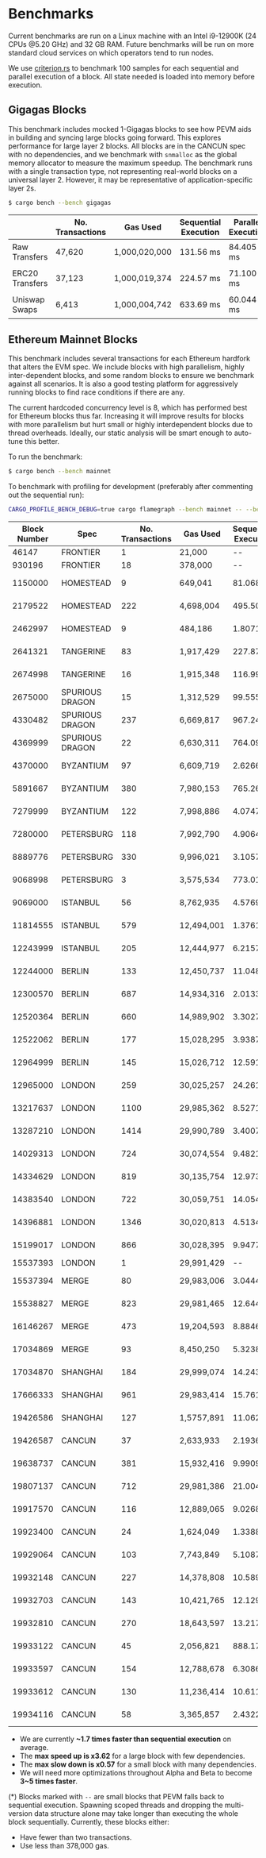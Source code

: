 # Benchmarks

Current benchmarks are run on a Linux machine with an Intel i9-12900K (24 CPUs @5.20 GHz) and 32 GB RAM. Future benchmarks will be run on more standard cloud services on which operators tend to run nodes.

We use [criterion.rs](https://github.com/bheisler/criterion.rs) to benchmark 100 samples for each sequential and parallel execution of a block. All state needed is loaded into memory before execution.

## Gigagas Blocks

This benchmark includes mocked 1-Gigagas blocks to see how PEVM aids in building and syncing large blocks going forward. This explores performance for large layer 2 blocks. All blocks are in the CANCUN spec with no dependencies, and we benchmark with `snmalloc` as the global memory allocator to measure the maximum speedup. The benchmark runs with a single transaction type, not representing real-world blocks on a universal layer 2. However, it may be representative of application-specific layer 2s.

```sh
$ cargo bench --bench gigagas
```

|                 | No. Transactions | Gas Used      | Sequential Execution | Parallel Execution | P / S       |
| --------------- | ---------------- | ------------- | -------------------- | ------------------ | ----------- |
| Raw Transfers   | 47,620           | 1,000,020,000 | 131.56 ms            | 84.405 ms          | 🟢1.56      |
| ERC20 Transfers | 37,123           | 1,000,019,374 | 224.57 ms            | 71.100 ms          | 🟢3.16      |
| Uniswap Swaps   | 6,413            | 1,000,004,742 | 633.69 ms            | 60.044 ms          | 🟢**10.55** |

## Ethereum Mainnet Blocks

This benchmark includes several transactions for each Ethereum hardfork that alters the EVM spec. We include blocks with high parallelism, highly inter-dependent blocks, and some random blocks to ensure we benchmark against all scenarios. It is also a good testing platform for aggressively running blocks to find race conditions if there are any.

The current hardcoded concurrency level is 8, which has performed best for Ethereum blocks thus far. Increasing it will improve results for blocks with more parallelism but hurt small or highly interdependent blocks due to thread overheads. Ideally, our static analysis will be smart enough to auto-tune this better.

To run the benchmark:

```sh
$ cargo bench --bench mainnet
```

To benchmark with profiling for development (preferably after commenting out the sequential run):

```sh
CARGO_PROFILE_BENCH_DEBUG=true cargo flamegraph --bench mainnet -- --bench
```

| Block Number | Spec            | No. Transactions | Gas Used   | Sequential Execution | Parallel Execution | Speedup    |
| ------------ | --------------- | ---------------- | ---------- | -------------------- | ------------------ | ---------- |
| 46147        | FRONTIER        | 1                | 21,000     | --                   | --                 | --         |
| 930196       | FRONTIER        | 18               | 378,000    | --                   | --                 | --         |
| 1150000      | HOMESTEAD       | 9                | 649,041    | 81.068 µs            | 107.48 µs          | 🔴0.75     |
| 2179522      | HOMESTEAD       | 222              | 4,698,004  | 495.50 µs            | 874.72 µs          | 🔴**0.57** |
| 2462997      | HOMESTEAD       | 9                | 484,186    | 1.8071 ms            | 1.7637 ms          | 🟢1.02     |
| 2641321      | TANGERINE       | 83               | 1,917,429  | 227.87 µs            | 363.67 µs          | 🔴0.63     |
| 2674998      | TANGERINE       | 16               | 1,915,348  | 116.99 µs            | 109.74 µs          | 🟢1.07     |
| 2675000      | SPURIOUS DRAGON | 15               | 1,312,529  | 99.555 µs            | 98.988 µs          | 🟢1.01     |
| 4330482      | SPURIOUS DRAGON | 237              | 6,669,817  | 967.24 µs            | 486.30 µs          | 🟢1.99     |
| 4369999      | SPURIOUS DRAGON | 22               | 6,630,311  | 764.09 µs            | 356.33 µs          | 🟢2.14     |
| 4370000      | BYZANTIUM       | 97               | 6,609,719  | 2.6266 ms            | 2.3409 ms          | 🟢1.12     |
| 5891667      | BYZANTIUM       | 380              | 7,980,153  | 765.26 µs            | 1.3385 ms          | 🔴0.57     |
| 7279999      | BYZANTIUM       | 122              | 7,998,886  | 4.0747 ms            | 1.3167 ms          | 🟢3.09     |
| 7280000      | PETERSBURG      | 118              | 7,992,790  | 4.9064 ms            | 2.5143 ms          | 🟢1.95     |
| 8889776      | PETERSBURG      | 330              | 9,996,021  | 3.1057 ms            | 1.1632 ms          | 🟢2.67     |
| 9068998      | PETERSBURG      | 3                | 3,575,534  | 773.01 µs            | 924.99 µs          | 🔴0.84     |
| 9069000      | ISTANBUL        | 56               | 8,762,935  | 4.5769 ms            | 2.9287 ms          | 🟢1.56     |
| 11814555     | ISTANBUL        | 579              | 12,494,001 | 1.3761 ms            | 2.1448 ms          | 🔴0.64     |
| 12243999     | ISTANBUL        | 205              | 12,444,977 | 6.2157 ms            | 3.0763 ms          | 🟢2.02     |
| 12244000     | BERLIN          | 133              | 12,450,737 | 11.048 ms            | 8.4350 ms          | 🟢1.31     |
| 12300570     | BERLIN          | 687              | 14,934,316 | 2.0133 ms            | 2.6535 ms          | 🔴0.76     |
| 12520364     | BERLIN          | 660              | 14,989,902 | 3.3027 ms            | 3.8634 ms          | 🔴0.85     |
| 12522062     | BERLIN          | 177              | 15,028,295 | 3.9387 ms            | 1.9615 ms          | 🟢2.01     |
| 12964999     | BERLIN          | 145              | 15,026,712 | 12.591 ms            | 10.325 ms          | 🟢1.22     |
| 12965000     | LONDON          | 259              | 30,025,257 | 24.261 ms            | 8.1239 ms          | 🟢2.99     |
| 13217637     | LONDON          | 1100             | 29,985,362 | 8.5271 ms            | 5.2355 ms          | 🟢1.63     |
| 13287210     | LONDON          | 1414             | 29,990,789 | 3.4007 ms            | 5.7527 ms          | 🔴0.59     |
| 14029313     | LONDON          | 724              | 30,074,554 | 9.4821 ms            | 2.6161 ms          | 🟢**3.62** |
| 14334629     | LONDON          | 819              | 30,135,754 | 12.973 ms            | 6.6564 ms          | 🟢1.95     |
| 14383540     | LONDON          | 722              | 30,059,751 | 14.054 ms            | 5.7383 ms          | 🟢2.45     |
| 14396881     | LONDON          | 1346             | 30,020,813 | 4.5134 ms            | 5.6237 ms          | 🔴0.8      |
| 15199017     | LONDON          | 866              | 30,028,395 | 9.9477 ms            | 3.7823 ms          | 🟢2.63     |
| 15537393     | LONDON          | 1                | 29,991,429 | --                   | --                 | --         |
| 15537394     | MERGE           | 80               | 29,983,006 | 3.0444 ms            | 1.9747 ms          | 🟢1.54     |
| 15538827     | MERGE           | 823              | 29,981,465 | 12.644 ms            | 6.2018 ms          | 🟢2.04     |
| 16146267     | MERGE           | 473              | 19,204,593 | 8.8846 ms            | 2.9784 ms          | 🟢2.98     |
| 17034869     | MERGE           | 93               | 8,450,250  | 5.3238 ms            | 2.6458 ms          | 🟢2.01     |
| 17034870     | SHANGHAI        | 184              | 29,999,074 | 14.243 ms            | 9.2127 ms          | 🟢1.55     |
| 17666333     | SHANGHAI        | 961              | 29,983,414 | 15.761 ms            | 8.4718 ms          | 🟢1.86     |
| 19426586     | SHANGHAI        | 127              | 1,5757,891 | 11.062 ms            | 9.0847 ms          | 🟢1.22     |
| 19426587     | CANCUN          | 37               | 2,633,933  | 2.1936 ms            | 1.3476 ms          | 🟢1.63     |
| 19638737     | CANCUN          | 381              | 15,932,416 | 9.9909 ms            | 6.7874 ms          | 🟢1.47     |
| 19807137     | CANCUN          | 712              | 29,981,386 | 21.004 ms            | 8.7209 ms          | 🟢2.41     |
| 19917570     | CANCUN          | 116              | 12,889,065 | 9.0268 ms            | 4.4856 ms          | 🟢2.01     |
| 19923400     | CANCUN          | 24               | 1,624,049  | 1.3388 ms            | 1.1151 ms          | 🟢1.2      |
| 19929064     | CANCUN          | 103              | 7,743,849  | 5.1087 ms            | 2.9146 ms          | 🟢1.75     |
| 19932148     | CANCUN          | 227              | 14,378,808 | 10.589 ms            | 6.2094 ms          | 🟢1.71     |
| 19932703     | CANCUN          | 143              | 10,421,765 | 12.129 ms            | 6.8509 ms          | 🟢1.77     |
| 19932810     | CANCUN          | 270              | 18,643,597 | 13.217 ms            | 7.9867 ms          | 🟢1.65     |
| 19933122     | CANCUN          | 45               | 2,056,821  | 888.17 µs            | 623.25 µs          | 🟢1.43     |
| 19933597     | CANCUN          | 154              | 12,788,678 | 6.3086 ms            | 3.9840 ms          | 🟢1.58     |
| 19933612     | CANCUN          | 130              | 11,236,414 | 10.611 ms            | 4.1008 ms          | 🟢2.59     |
| 19934116     | CANCUN          | 58               | 3,365,857  | 2.4322 ms            | 1.5354 ms          | 🟢1.58     |

- We are currently **~1.7 times faster than sequential execution** on average.
- The **max speed up is x3.62** for a large block with few dependencies.
- The **max slow down is x0.57** for a small block with many dependencies.
- We will need more optimizations throughout Alpha and Beta to become **3~5 times faster**.

(\*) Blocks marked with `--` are small blocks that PEVM falls back to sequential execution. Spawning scoped threads and dropping the multi-version data structure alone may take longer than executing the whole block sequentially. Currently, these blocks either:

- Have fewer than two transactions.
- Use less than 378,000 gas.
